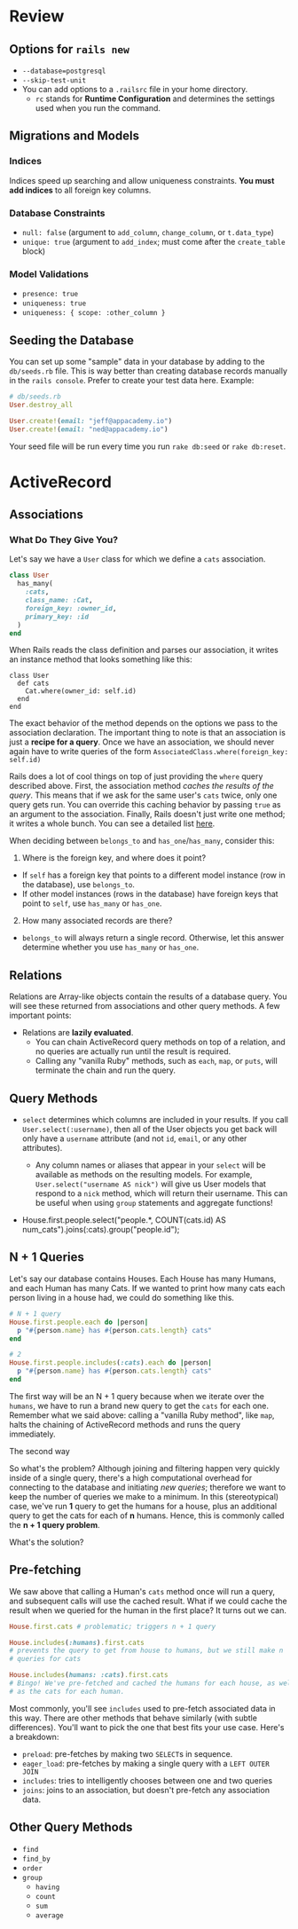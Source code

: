 # Review

## Options for `rails new`

- `--database=postgresql`
- `--skip-test-unit`
- You can add options to a `.railsrc` file in your home directory.
  - `rc` stands for **Runtime Configuration** and determines the
    settings used when you run the command.

## Migrations and Models

### Indices

Indices speed up searching and allow uniqueness constraints. **You must
add indices** to all foreign key columns.

### Database Constraints

- `null: false` (argument to `add_column`, `change_column`, or
  `t.data_type`)
- `unique: true` (argument to `add_index`; must come after the
  `create_table` block)

### Model Validations

- `presence: true`
- `uniqueness: true`
- `uniqueness: { scope: :other_column }`

## Seeding the Database

You can set up some "sample" data in your database by adding to the
`db/seeds.rb` file. This is way better than creating database records
manually in the `rails console`. Prefer to create your test data here.
Example:

```rb
# db/seeds.rb
User.destroy_all

User.create!(email: "jeff@appacademy.io")
User.create!(email: "ned@appacademy.io")
```

Your seed file will be run every time you run `rake db:seed` or `rake
db:reset`.

# ActiveRecord

## Associations

### What Do They Give You?

Let's say we have a `User` class for which we define a `cats`
association.

```rb
class User
  has_many(
    :cats,
    class_name: :Cat,
    foreign_key: :owner_id,
    primary_key: :id
  )
end
```

When Rails reads the class definition and parses our association, it
writes an instance method that looks something like this:

```
class User
  def cats
    Cat.where(owner_id: self.id)
  end
end
```

The exact behavior of the method depends on the options we pass to the
association declaration. The important thing to note is that an
association is just a **recipe for a query**. Once we have an
association, we should never again have to write queries of the form
`AssociatedClass.where(foreign_key: self.id)`

Rails does a lot of cool things on top of just providing the `where`
query described above. First, the association method *caches the results
of the query*. This means that if we ask for the same user's
`cats` twice, only one query gets run. You can override this
caching behavior by passing `true` as an argument to the association.
Finally, Rails doesn't just write one method; it writes a whole bunch.
You can see a detailed list [here][association-methods].

[association-methods]: http://guides.rubyonrails.org/association_basics.html#detailed-association-reference

When deciding between `belongs_to` and `has_one`/`has_many`, consider
this:

1. Where is the foreign key, and where does it point?
  - If `self` has a foreign key that points to a different model
    instance (row in the database), use `belongs_to`.
  - If other model instances (rows in the database) have foreign keys
    that point to `self`, use `has_many` or `has_one`.
2. How many associated records are there?
  - `belongs_to` will always return a single record. Otherwise, let this
    answer determine whether you use `has_many` or `has_one`.

## Relations

Relations are Array-like objects contain the results of a database
query. You will see these returned from associations and other query
methods. A few important points:
- Relations are **lazily evaluated**.
  - You can chain ActiveRecord query methods on top of a relation, and
    no queries are actually run until the result is required.
  - Calling any "vanilla Ruby" methods, such as `each`, `map`, or
    `puts`, will terminate the chain and run the query.

## Query Methods

- `select` determines which columns are included in your results. If you
  call `User.select(:username)`, then all of the User objects you get
  back will only have a `username` attribute (and not `id`, `email`, or
  any other attributes).
  - Any column names or aliases that appear in your `select` will be
    available as methods on the resulting models. For example,
    `User.select("username AS nick")` will give us User models that
    respond to a `nick` method, which will return their username. This
    can be useful when using `group` statements and aggregate functions!

- House.first.people.select("people.*, COUNT(cats.id) AS
num_cats").joins(:cats).group("people.id");

## N + 1 Queries

Let's say our database contains Houses. Each House has many Humans, and
each Human has many Cats. If we wanted to print how many cats each person living in a house had,
we could do something like this.

```rb
# N + 1 query
House.first.people.each do |person| 
  p "#{person.name} has #{person.cats.length} cats"
end

# 2
House.first.people.includes(:cats).each do |person| 
  p "#{person.name} has #{person.cats.length} cats"
end
```

The first way will be an N + 1 query because when we iterate over the `humans`, 
we have to run a brand new query to get the `cats` for each one. Remember
what we said above: calling a "vanilla Ruby method", like `map`, halts
the chaining of ActiveRecord methods and runs the query immediately.

The second way


So what's the problem? Although joining and filtering happen very
quickly inside of a single query, there's a high computational overhead
for connecting to the database and initiating *new queries*; therefore
we want to keep the number of queries we make to a minimum. In this
(stereotypical) case, we've run **1** query to get the humans for a
house, plus an additional query to get the cats for each of **n**
humans. Hence, this is commonly called the **n + 1 query problem**.

What's the solution?

## Pre-fetching

We saw above that calling a Human's `cats` method once will run a query,
and subsequent calls will use the cached result. What if we could cache
the result when we queried for the human in the first place? It turns
out we can.

```rb
House.first.cats # problematic; triggers n + 1 query

House.includes(:humans).first.cats
# prevents the query to get from house to humans, but we still make n
# queries for cats

House.includes(humans: :cats).first.cats
# Bingo! We've pre-fetched and cached the humans for each house, as well
# as the cats for each human.
```

Most commonly, you'll see `includes` used to pre-fetch associated data
in this way. There are other methods that behave similarly (with subtle
differences). You'll want to pick the one that best fits your use case.
Here's a breakdown:

- `preload`: pre-fetches by making two `SELECT`s in sequence.
- `eager_load`: pre-fetches by making a single query with a `LEFT OUTER
  JOIN`
- `includes`: tries to intelligently chooses between one and two queries
- `joins`: joins to an association, but doesn't pre-fetch any
  association data.

## Other Query Methods

- `find`
- `find_by`
- `order`
- `group`
  - `having`
  - `count`
  - `sum`
  - `average`
